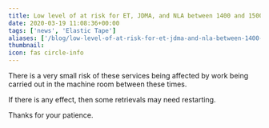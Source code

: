 ```yaml
---
title: Low level of at risk for ET, JDMA, and NLA between 1400 and 1500 today
date: 2020-03-19 11:08:36+00:00
tags: ['news', 'Elastic Tape']
aliases: ['/blog/low-level-of-at-risk-for-et-jdma-and-nla-between-1400-and-1500-today']
thumbnail: 
icon: fas circle-info
---
```


There is a very small risk of these services being affected by work being carried out in the machine room between these times.


If there is any effect, then some retrievals may need restarting.


Thanks for your patience.


